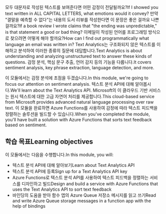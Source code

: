 <span data-ttu-id="7ec85-101">모두 대문자로 작성된 텍스트를 보여준다면 어떤 감정이 전달될까요?</span><span class="sxs-lookup"><span data-stu-id="7ec85-101">If I showed you text written in ALL CAPITAL LETTERS, what emotions would it convey?</span></span> <span data-ttu-id="7ec85-102">만약 "결말을 예측할 수 없다"는 내용의 도서 리뷰를 작성한다면 이 문장은 좋은 걸까요 나쁜 걸까요?</span><span class="sxs-lookup"><span data-stu-id="7ec85-102">If a book review I wrote claims that "the ending was unpredictable," is that statement a good or bad thing?</span></span> <span data-ttu-id="7ec85-103">이메일이 작성된 언어를 프로그래밍 방식으로 찾으려면 어떻게 해야 할까요?</span><span class="sxs-lookup"><span data-stu-id="7ec85-103">How can I find out programmatically what language an email was written in?</span></span> <span data-ttu-id="7ec85-104">Text Analytics는 구조화되지 않은 텍스트를 이해하고 분석하여 이러한 종류의 질문에 대답합니다.</span><span class="sxs-lookup"><span data-stu-id="7ec85-104">Text Analytics is about understanding and analyzing unstructured text to answer these kinds of questions.</span></span> <span data-ttu-id="7ec85-105">감정 분석, 핵심 문구 추출, 언어 감지 등의 기능을 다룹니다.</span><span class="sxs-lookup"><span data-stu-id="7ec85-105">It covers sentiment analysis, key phrase extraction, language detection, and more.</span></span>

 <span data-ttu-id="7ec85-106">이 모듈에서는 감정 분석에 초점을 두겠습니다.</span><span class="sxs-lookup"><span data-stu-id="7ec85-106">In this module, we're going to focus our attention on sentiment analysis.</span></span> <span data-ttu-id="7ec85-107">텍스트 분석 API에 대해 알아봅시다.</span><span class="sxs-lookup"><span data-stu-id="7ec85-107">We'll learn about the Text Analytics API.</span></span> <span data-ttu-id="7ec85-108">Microsoft의 이 클라우드 기반 서비스는 원시 텍스트에 대한 고급 자연어 처리를 제공합니다.</span><span class="sxs-lookup"><span data-stu-id="7ec85-108">This cloud-based service from Microsoft provides advanced natural language processing over raw text.</span></span> <span data-ttu-id="7ec85-109">이 모듈을 완료하면 Azure Functions를 사용하여 감정에 따라 텍스트 피드백을 정렬하는 솔루션을 빌드할 수 있습니다.</span><span class="sxs-lookup"><span data-stu-id="7ec85-109">When you've completed the module, you'll have built a solution with Azure Functions that sorts text feedback based on sentiment.</span></span>

## <a name="learning-objectives"></a><span data-ttu-id="7ec85-110">학습 목표</span><span class="sxs-lookup"><span data-stu-id="7ec85-110">Learning objectives</span></span>  

<span data-ttu-id="7ec85-111">이 모듈에서는 다음을 수행합니다.</span><span class="sxs-lookup"><span data-stu-id="7ec85-111">In this module, you will:</span></span>

- <span data-ttu-id="7ec85-112">텍스트 분석 API에 대해 알아보기</span><span class="sxs-lookup"><span data-stu-id="7ec85-112">Learn about Text Analytics API</span></span>
- <span data-ttu-id="7ec85-113">텍스트 분석 API에 등록</span><span class="sxs-lookup"><span data-stu-id="7ec85-113">Sign up for a Text Analytics API key</span></span>
- <span data-ttu-id="7ec85-114">Azure Functions로 텍스트 분석 API를 사용하여 텍스트 피드백을 정렬하는 서비스를 디자인하고 빌드</span><span class="sxs-lookup"><span data-stu-id="7ec85-114">Design and build a service with Azure Functions that uses the Text Analytics API to sort text feedback</span></span>
- <span data-ttu-id="7ec85-115">바인딩의 도움을 받아 함수 앱의 Azure Queue 저장소 메시지를 읽고 쓰기</span><span class="sxs-lookup"><span data-stu-id="7ec85-115">Read and write Azure Queue storage messages in a function app with the help of bindings</span></span>

